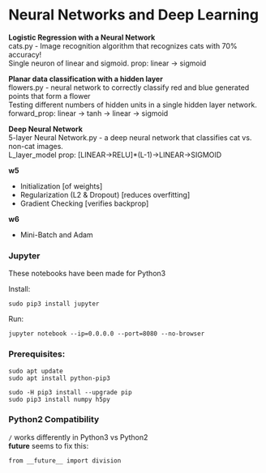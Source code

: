 # Neural Networks and Deep Learning

**Logistic Regression with a Neural Network**  
cats.py - Image recognition algorithm that recognizes cats with 70% accuracy!  
Single neuron of linear and sigmoid.
prop: linear -> sigmoid  

**Planar data classification with a hidden layer**  
flowers.py - neural network to correctly classify red and blue generated points that form a flower  
Testing different numbers of hidden units in a single hidden layer network.  
forward_prop: linear -> tanh -> linear -> sigmoid  

**Deep Neural Network**  
5-layer Neural Network.py - a deep neural network that classifies cat vs. non-cat images.  
L_layer_model prop: [LINEAR->RELU]*(L-1)->LINEAR->SIGMOID 

**w5**
* Initialization [of weights]
* Regularization (L2 & Dropout) [reduces overfitting]
* Gradient Checking [verifies backprop]

**w6**
* Mini-Batch and Adam

### Jupyter

These notebooks have been made for Python3

Install:

    sudo pip3 install jupyter

Run:

    jupyter notebook --ip=0.0.0.0 --port=8080 --no-browser

### Prerequisites:

    sudo apt update
    sudo apt install python-pip3
    
    sudo -H pip3 install --upgrade pip   
    sudo pip3 install numpy h5py
    
### Python2 Compatibility

`/` works differently in Python3 vs Python2  
__future__ seems to fix this:  

    from __future__ import division